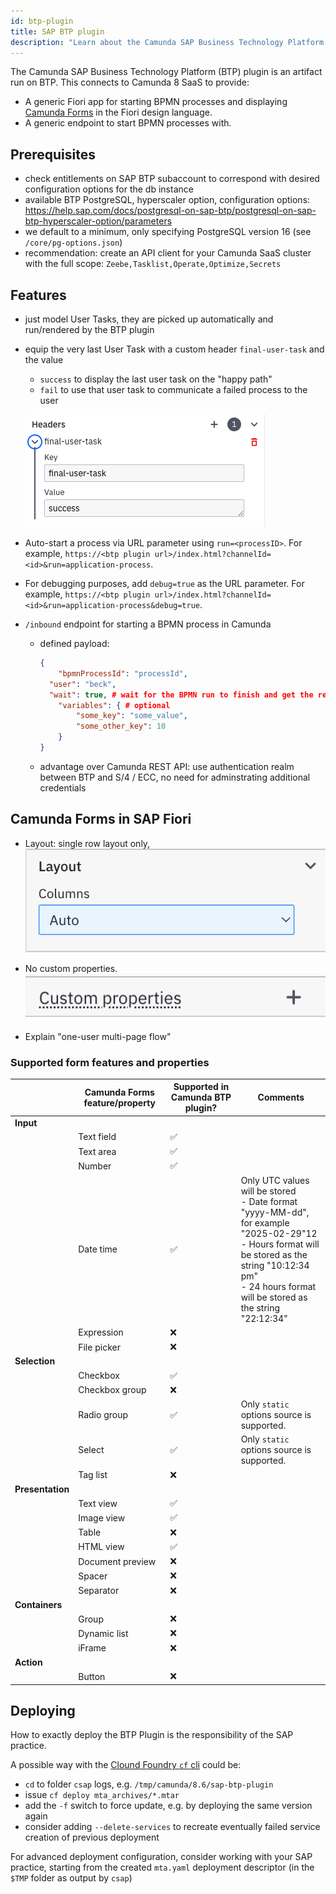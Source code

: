 ```yaml
---
id: btp-plugin
title: SAP BTP plugin
description: "Learn about the Camunda SAP Business Technology Platform (BTP) plugin, an artifact run on BTP."
---
```


The Camunda SAP Business Technology Platform (BTP) plugin is an artifact run on BTP. This connects to Camunda 8 SaaS to provide:

- A generic Fiori app for starting BPMN processes and displaying [Camunda Forms](/components/modeler/forms/camunda-forms-reference.md) in the Fiori design language.
- A generic endpoint to start BPMN processes with.

## Prerequisites

- check entitlements on SAP BTP subaccount to correspond with desired configuration options for the db instance
- available BTP PostgreSQL, hyperscaler option, configuration options: https://help.sap.com/docs/postgresql-on-sap-btp/postgresql-on-sap-btp-hyperscaler-option/parameters
- we default to a minimum, only specifying PostgreSQL version 16 (see `/core/pg-options.json`)
- recommendation: create an API client for your Camunda SaaS cluster with the full scope: `Zeebe,Tasklist,Operate,Optimize,Secrets`

## Features

- just model User Tasks, they are picked up automatically and run/rendered by the BTP plugin

- equip the very last User Task with a custom header `final-user-task` and the value

  - `success` to display the last user task on the "happy path"
  - `fail` to use that user task to communicate a failed process to the user

  ![screenshot of header variable in Modeler](./img/sap-btp-plugin-final-user-task-header.png)

- Auto-start a process via URL parameter using `run=<processID>`. For example, `https://<btp plugin url>/index.html?channelId=<id>&run=application-process`.

- For debugging purposes, add `debug=true` as the URL parameter. For example, `https://<btp plugin url>/index.html?channelId=<id>&run=application-process&debug=true`.

- `/inbound` endpoint for starting a BPMN process in Camunda

  - defined payload:

    ```json
    {
    	"bpmnProcessId": "processId",
      "user": "beck",
      "wait": true, # wait for the BPMN run to finish and get the result back
    	"variables": { # optional
    		"some_key": "some_value",
    		"some_other_key": 10
    	}
    }
    ```

  - advantage over Camunda REST API: use authentication realm between BTP and S/4 / ECC, no need for adminstrating additional credentials

## Camunda Forms in SAP Fiori

- Layout: single row layout only, ![image-20250219112232376](./img/froms-no-columns.png)

- No custom properties. ![image-20250219112156011](./img/forms-no-custom-properties.png)

- Explain "one-user multi-page flow"

### Supported form features and properties

|                  | Camunda Forms feature/property | Supported in Camunda BTP plugin? | Comments                                                                                                                                                                                                                 |
| ---------------- | ------------------------------ | -------------------------------- | ------------------------------------------------------------------------------------------------------------------------------------------------------------------------------------------------------------------------ |
| **Input**        |                                |                                  |                                                                                                                                                                                                                          |
|                  | Text field                     | :white_check_mark:               |                                                                                                                                                                                                                          |
|                  | Text area                      | :white_check_mark:               |                                                                                                                                                                                                                          |
|                  | Number                         | :white_check_mark:               |                                                                                                                                                                                                                          |
|                  | Date time                      | :white_check_mark:               | Only UTC values will be stored<br />- Date format "yyyy-MM-dd", for example "2025-02-29"12<br />- Hours format will be stored as the string "10:12:34 pm"<br />- 24 hours format will be stored as the string "22:12:34" |
|                  | Expression                     | :x:                              |                                                                                                                                                                                                                          |
|                  | File picker                    | :x:                              |                                                                                                                                                                                                                          |
| **Selection**    |                                |                                  |                                                                                                                                                                                                                          |
|                  | Checkbox                       | :white_check_mark:               |                                                                                                                                                                                                                          |
|                  | Checkbox group                 | :x:                              |                                                                                                                                                                                                                          |
|                  | Radio group                    | :white_check_mark:               | Only `static` options source is supported.                                                                                                                                                                               |
|                  | Select                         | :white_check_mark:               | Only `static` options source is supported.                                                                                                                                                                               |
|                  | Tag list                       | :x:                              |                                                                                                                                                                                                                          |
| **Presentation** |                                |                                  |                                                                                                                                                                                                                          |
|                  | Text view                      | :white_check_mark:               |                                                                                                                                                                                                                          |
|                  | Image view                     | :white_check_mark:               |                                                                                                                                                                                                                          |
|                  | Table                          | :x:                              |                                                                                                                                                                                                                          |
|                  | HTML view                      | :white_check_mark:               |                                                                                                                                                                                                                          |
|                  | Document preview               | :x:                              |                                                                                                                                                                                                                          |
|                  | Spacer                         | :x:                              |                                                                                                                                                                                                                          |
|                  | Separator                      | :x:                              |                                                                                                                                                                                                                          |
| **Containers**   |                                |                                  |                                                                                                                                                                                                                          |
|                  | Group                          | :x:                              |                                                                                                                                                                                                                          |
|                  | Dynamic list                   | :x:                              |                                                                                                                                                                                                                          |
|                  | iFrame                         | :x:                              |                                                                                                                                                                                                                          |
| **Action**       |                                |                                  |                                                                                                                                                                                                                          |
|                  | Button                         | :x:                              |                                                                                                                                                                                                                          |

## Deploying

How to exactly deploy the BTP Plugin is the responsibility of the SAP practice.

A possible way with the [Clound Foundry `cf` cli](https://github.com/cloudfoundry/cli) could be:

- `cd` to folder `csap` logs, e.g. `/tmp/camunda/8.6/sap-btp-plugin`
- issue `cf deploy mta_archives/*.mtar`
- add the `-f` switch to force update, e.g. by deploying the same version again
- consider adding `--delete-services` to recreate eventually failed service creation of previous deployment

For advanced deployment configuration, consider working with your SAP practice, starting from the created `mta.yaml` deployment descriptor (in the `$TMP` folder as output by `csap`)
